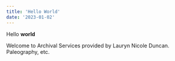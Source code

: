 ```yaml
---
title: 'Hello World'
date: '2023-01-02'
---
```


Hello **world** 

Welcome to Archival Services provided by Lauryn Nicole Duncan. Paleography, etc.

